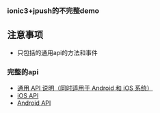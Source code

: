 ### ionic3+jpush的不完整demo

## 注意事项
  - 只包括的通用api的方法和事件

### 完整的api
* [通用 API 说明（同时适用于 Android 和 iOS 系统）](https://github.com/jpush/jpush-phonegap-plugin/blob/master/doc/Common_detail_api.md)
* [iOS API](https://github.com/jpush/jpush-phonegap-plugin/blob/master/doc/iOS_API.md)
* [Android API ](https://github.com/jpush/jpush-phonegap-plugin/blob/master/doc/Android_detail_api.md)
